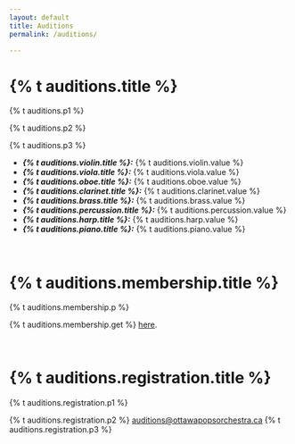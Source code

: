 ```yaml
---
layout: default
title: Auditions
permalink: /auditions/

---
```


<div class="main auditions content container-fluid">
    <div class="parallax-auditions">
        <div class="row audition-row">
          <div class="col">
            <h1>{% t auditions.title %}</h1>
            <p>{% t auditions.p1 %}</p>
            <p>{% t auditions.p2 %}</p>
            <p>{% t auditions.p3 %}</p>
            <ul>
              <li><strong><em>{% t auditions.violin.title %}:</em></strong> {% t auditions.violin.value %}</li>
              <li><strong><em>{% t auditions.viola.title %}:</em></strong> {% t auditions.viola.value %}</li>
              <li><strong><em>{% t auditions.oboe.title %}:</em></strong> {% t auditions.oboe.value %}</li>
              <li><strong><em>{% t auditions.clarinet.title %}:</em></strong> {% t auditions.clarinet.value %}</li>
              <li><strong><em>{% t auditions.brass.title %}:</em></strong> {% t auditions.brass.value %}</li>
              <li><strong><em>{% t auditions.percussion.title %}:</em></strong> {% t auditions.percussion.value %}</li>
              <li><strong><em>{% t auditions.harp.title %}:</em></strong> {% t auditions.harp.value %}</li>
              <li><strong><em>{% t auditions.piano.title %}:</em></strong> {% t auditions.piano.value %}</li>
            </ul>
            <br><h1>{% t auditions.membership.title %}</h1>
            <p>{% t auditions.membership.p %}</p>
            <p class="center">{% t auditions.membership.get %} <a href="Music of Starwars REHEARSAL SCHEDULE and Concert Order OPO.pdf" target="_blank">here</a>.</p>
            <br><h1>{% t auditions.registration.title %}</h1>
            <p class="center">{% t auditions.registration.p1 %}</p>
            <p class="center">{% t auditions.registration.p2 %} <a href="mailto:auditions@ottawapopsorchestra.ca">auditions@ottawapopsorchestra.ca</a> {% t auditions.registration.p3 %}</p>
          </div>
        </div>
      </div>
</div>